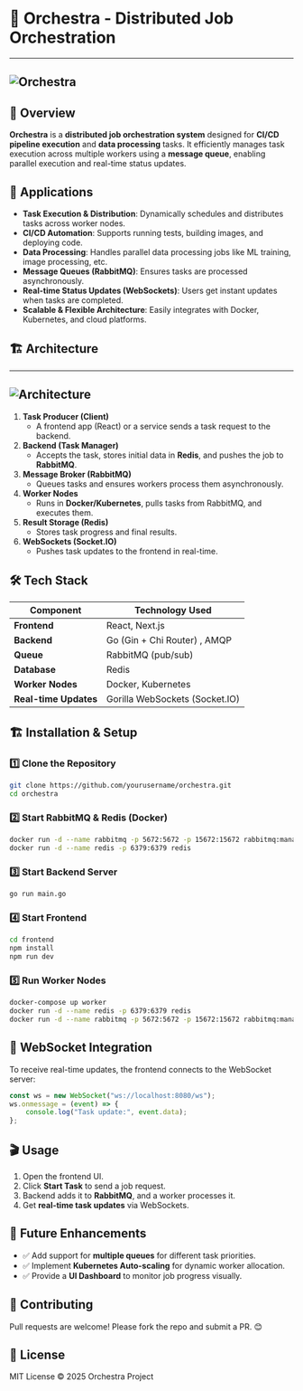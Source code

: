 # 🎼 Orchestra - Distributed Job Orchestration

---
![Orchestra](https://media0.giphy.com/media/v1.Y2lkPTc5MGI3NjExN2Rkd2N4b2o1dHd0dnFnZW52emthZTBvbXMxbXA0eHBrZzF1ajJsZyZlcD12MV9pbnRlcm5hbF9naWZfYnlfaWQmY3Q9Zw/XXU3jMYgfQ5mbd7dZt/giphy.gif)
---

## 🚀 Overview

**Orchestra** is a **distributed job orchestration system** designed for **CI/CD pipeline execution** and **data processing** tasks. It efficiently manages task execution across multiple workers using a **message queue**, enabling parallel execution and real-time status updates.

## 🎯 Applications

- **Task Execution & Distribution**: Dynamically schedules and distributes tasks across worker nodes.
- **CI/CD Automation**: Supports running tests, building images, and deploying code.
- **Data Processing**: Handles parallel data processing jobs like ML training, image processing, etc.
- **Message Queues (RabbitMQ)**: Ensures tasks are processed asynchronously.
- **Real-time Status Updates (WebSockets)**: Users get instant updates when tasks are completed.
- **Scalable & Flexible Architecture**: Easily integrates with Docker, Kubernetes, and cloud platforms.

## 🏗️ Architecture

---
![Architecture](https://res.cloudinary.com/dmvelqjem/image/upload/v1739379547/aiwdzti8dnwdeiuptcla.png)
---

1. **Task Producer (Client)**
   - A frontend app (React) or a service sends a task request to the backend.
2. **Backend (Task Manager)**
   - Accepts the task, stores initial data in **Redis**, and pushes the job to **RabbitMQ**.
3. **Message Broker (RabbitMQ)**
   - Queues tasks and ensures workers process them asynchronously.
4. **Worker Nodes**
   - Runs in **Docker/Kubernetes**, pulls tasks from RabbitMQ, and executes them.
5. **Result Storage (Redis)**
   - Stores task progress and final results.
6. **WebSockets (Socket.IO)**
   - Pushes task updates to the frontend in real-time.

## 🛠️ Tech Stack

| Component       | Technology Used  |
|---------------|----------------|
| **Frontend**   | React, Next.js  |
| **Backend**    | Go (Gin + Chi Router) , AMQP |
| **Queue**      | RabbitMQ (pub/sub)  |
| **Database**   | Redis  |
| **Worker Nodes** | Docker, Kubernetes |
| **Real-time Updates** | Gorilla WebSockets (Socket.IO) |

## 🏗️ Installation & Setup

### 1️⃣ Clone the Repository
```sh
git clone https://github.com/yourusername/orchestra.git
cd orchestra
```

### 2️⃣ Start RabbitMQ & Redis (Docker)
```sh
docker run -d --name rabbitmq -p 5672:5672 -p 15672:15672 rabbitmq:management
docker run -d --name redis -p 6379:6379 redis
```

### 3️⃣ Start Backend Server
```sh
go run main.go
```

### 4️⃣ Start Frontend
```sh
cd frontend
npm install
npm run dev
```

### 5️⃣ Run Worker Nodes
```sh
docker-compose up worker
docker run -d --name redis -p 6379:6379 redis
docker run -d --name rabbitmq -p 5672:5672 -p 15672:15672 rabbitmq:management
```

## 📡 WebSocket Integration

To receive real-time updates, the frontend connects to the WebSocket server:
```js
const ws = new WebSocket("ws://localhost:8080/ws");
ws.onmessage = (event) => {
    console.log("Task update:", event.data);
};
```

## 🎬 Usage
1. Open the frontend UI.
2. Click **Start Task** to send a job request.
3. Backend adds it to **RabbitMQ**, and a worker processes it.
4. Get **real-time task updates** via WebSockets.

## 🚀 Future Enhancements
- ✅ Add support for **multiple queues** for different task priorities.
- ✅ Implement **Kubernetes Auto-scaling** for dynamic worker allocation.
- ✅ Provide a **UI Dashboard** to monitor job progress visually.

## 🎉 Contributing
Pull requests are welcome! Please fork the repo and submit a PR. 😊

## 📜 License
MIT License © 2025 Orchestra Project
